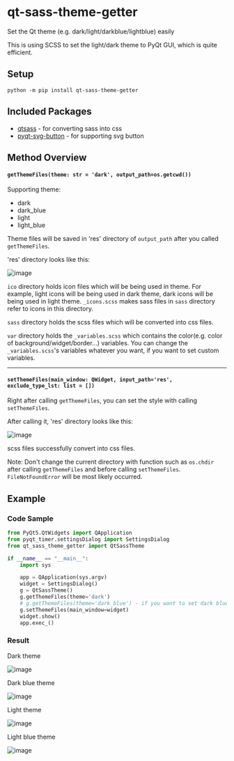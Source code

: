 # qt-sass-theme-getter
Set the Qt theme (e.g. dark/light/darkblue/lightblue) easily

This is using SCSS to set the light/dark theme to PyQt GUI, which is quite efficient.

## Setup
`python -m pip install qt-sass-theme-getter`

## Included Packages
* <a href="https://github.com/spyder-ide/qtsass">qtsass</a> - for converting sass into css
* <a href="https://github.com/yjg30737/pyqt-svg-button">pyqt-svg-button</a> - for supporting svg button

## Method Overview
#### `getThemeFiles(theme: str = 'dark', output_path=os.getcwd())`
Supporting theme: 
* dark
* dark_blue
* light
* light_blue

Theme files will be saved in 'res' directory of `output_path` after you called `getThemeFiles`.

'res' directory looks like this:

![image](https://user-images.githubusercontent.com/55078043/172268659-860a5633-7b73-4848-92c4-b946b035b75a.png)

`ico` directory holds icon files which will be being used in theme. For example, light icons will be being used in dark theme, dark icons will be being used in light theme. `_icons.scss` makes sass files in `sass` directory refer to icons in this directory.

`sass` directory holds the scss files which will be converted into css files.

`var` directory holds the `_variables.scss` which contains the color(e.g. color of background/widget/border...) variables. You can change the `_variables.scss`'s variables whatever you want, if you want to set custom variables.

<hr>

#### `setThemeFiles(main_window: QWidget, input_path='res', exclude_type_lst: list = [])`
Right after calling `getThemeFiles`, you can set the style with calling `setThemeFiles`.

After calling it, 'res' directory looks like this:

![image](https://user-images.githubusercontent.com/55078043/172270071-d49a246a-7efb-463b-b0f8-bb70179a75f6.png)

scss files successfully convert into css files.

Note: Don't change the current directory with function such as `os.chdir` after calling `getThemeFiles` and before calling `setThemeFiles`. `FileNotFoundError` will be most likely occurred. 

## Example
### Code Sample

```python
from PyQt5.QtWidgets import QApplication
from pyqt_timer.settingsDialog import SettingsDialog
from qt_sass_theme_getter import QtSassTheme

if __name__ == "__main__":
    import sys

    app = QApplication(sys.argv)
    widget = SettingsDialog()
    g = QtSassTheme()
    g.getThemeFiles(theme='dark')
    # g.getThemeFiles(theme='dark_blue') - if you want to set dark blue theme
    g.setThemeFiles(main_window=widget)
    widget.show()
    app.exec_()
```

### Result
Dark theme

![image](https://user-images.githubusercontent.com/55078043/171988919-d3d4148f-02fa-4322-9d8e-a52e2b2a0a55.png)

Dark blue theme

![image](https://user-images.githubusercontent.com/55078043/172271943-393e0480-7b62-4228-a32f-2e48adc7895b.png)

Light theme

![image](https://user-images.githubusercontent.com/55078043/171988935-676ea36c-657a-403c-be7a-93c89cb60d6b.png)

Light blue theme

![image](https://user-images.githubusercontent.com/55078043/172271919-18de2918-3932-4515-9e1f-b0cf7d212c46.png)

